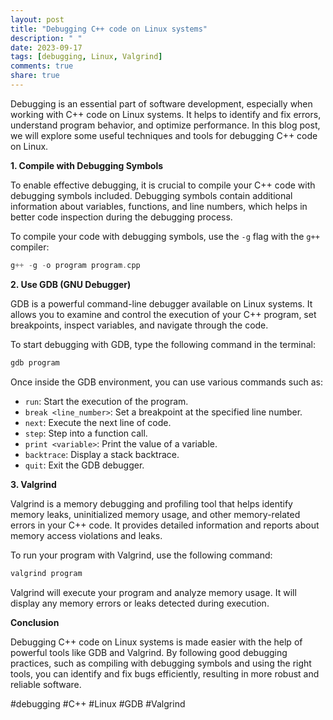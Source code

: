 ```yaml
---
layout: post
title: "Debugging C++ code on Linux systems"
description: " "
date: 2023-09-17
tags: [debugging, Linux, Valgrind]
comments: true
share: true
---
```


Debugging is an essential part of software development, especially when working with C++ code on Linux systems. It helps to identify and fix errors, understand program behavior, and optimize performance. In this blog post, we will explore some useful techniques and tools for debugging C++ code on Linux.

**1. Compile with Debugging Symbols**

To enable effective debugging, it is crucial to compile your C++ code with debugging symbols included. Debugging symbols contain additional information about variables, functions, and line numbers, which helps in better code inspection during the debugging process.

To compile your code with debugging symbols, use the `-g` flag with the `g++` compiler:

```cpp
g++ -g -o program program.cpp
```

**2. Use GDB (GNU Debugger)**

GDB is a powerful command-line debugger available on Linux systems. It allows you to examine and control the execution of your C++ program, set breakpoints, inspect variables, and navigate through the code.

To start debugging with GDB, type the following command in the terminal:

```cpp
gdb program
```

Once inside the GDB environment, you can use various commands such as:

- `run`: Start the execution of the program.
- `break <line_number>`: Set a breakpoint at the specified line number.
- `next`: Execute the next line of code.
- `step`: Step into a function call.
- `print <variable>`: Print the value of a variable.
- `backtrace`: Display a stack backtrace.
- `quit`: Exit the GDB debugger.

**3. Valgrind**

Valgrind is a memory debugging and profiling tool that helps identify memory leaks, uninitialized memory usage, and other memory-related errors in your C++ code. It provides detailed information and reports about memory access violations and leaks.

To run your program with Valgrind, use the following command:

```cpp
valgrind program
```

Valgrind will execute your program and analyze memory usage. It will display any memory errors or leaks detected during execution.

**Conclusion**

Debugging C++ code on Linux systems is made easier with the help of powerful tools like GDB and Valgrind. By following good debugging practices, such as compiling with debugging symbols and using the right tools, you can identify and fix bugs efficiently, resulting in more robust and reliable software.

#debugging #C++ #Linux #GDB #Valgrind